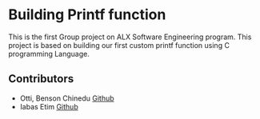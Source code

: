 # Building Printf function
This is the first Group project on ALX Software Engineering program. This project is based on building our first custom printf function using C programming Language.

## Contributors
* Otti, Benson Chinedu [Github](https://github.com/BenSanti)
* Iabas Etim [Github](https://github.com/iAbasekeme)
